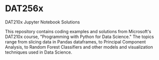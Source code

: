 # DAT256x
DAT210x Jupyter Notebook Solutions

This repository contains coding examples and solutions from Microsoft's DAT210x course, "Programming with Python for Data Science." The topics range from slicing data in Pandas dataframes, to Principal Component Analysis, to Random Forest Classifiers and other models and visualization techniques used in Data Science. 
